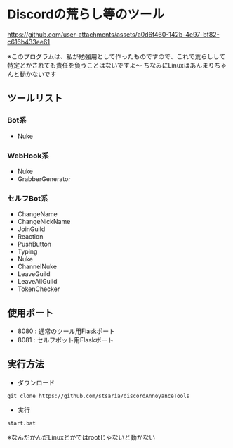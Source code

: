 # Discordの荒らし等のツール
https://github.com/user-attachments/assets/a0d6f460-142b-4e97-bf82-c616b433ee61


※このプログラムは、私が勉強用として作ったものですので、これで荒らしして特定とかされても責任を負うことはないですよ〜
ちなみにLinuxはあんまりちゃんと動かないです
## ツールリスト
### Bot系
- Nuke
### WebHook系
- Nuke
- GrabberGenerator
### セルフBot系
- ChangeName
- ChangeNickName
- JoinGuild
- Reaction
- PushButton
- Typing
- Nuke
- ChannelNuke
- LeaveGuild
- LeaveAllGuild
- TokenChecker
## 使用ポート
- 8080 : 通常のツール用Flaskポート
- 8081 : セルフボット用Flaskポート
## 実行方法
- ダウンロード
```
git clone https://github.com/stsaria/discordAnnoyanceTools
```
- 実行
```
start.bat
```
※なんだかんだLinuxとかではrootじゃないと動かない
